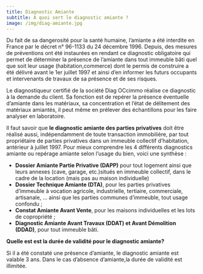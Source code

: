 ```yaml
---
title: Diagnostic Amiante
subtitle: A quoi sert le diagnostic amiante ?
image: /img/diag-amiante.jpg
---
```


Du fait de sa dangerosité pour la santé humaine, l’amiante a été interdite en France  par le décret n° 96-1133 du 24 décembre 1996. 
Depuis, des mesures de préventions ont été instaurées en rendant ce diagnostic obligatoire qui permet de déterminer la présence de l’amiante dans tout immeuble bâti quel que soit leur usage (habitation,commerce) dont le permis de construire a été délivré avant le 1er juillet 1997 et ainsi d’en informer les futurs occupants et intervenants de travaux de sa présence et de ses risques.

Le diagnostiqueur certifié de la société Diag OCcimmo réalise ce diagnostic à la demande du client. Sa fonction est de repérer la présence éventuelle d’amiante dans les matériaux, sa concentration et l’état de délitement des matériaux amiantés, il peut même en prélever des échantillons pour les faire analyser en laboratoire.

Il faut savoir que  **le diagnostic amiante des parties privatives** doit être réalisé aussi, indépendamment de toute transaction immobilière, par tout propriétaire de parties privatives dans un immeuble collectif d’habitation, antérieur à juillet 1997.
Pour mieux comprendre les 4 différents diagnostics amiante ou repérage amiante selon l’usage du bien, voici une synthèse :

* **Dossier Amiante Partie Privative (DAPP)** pour tout logement ainsi que leurs annexes (cave, garage, etc.)situés en immeuble collectif, dans le cadre de la location (mais pas au maison individuelle)
* **Dossier Technique Amiante (DTA)**, pour les parties privatives d’immeuble à vocation agricole, industrielle, tertiaire, commerciale, artisanale, … ainsi que les parties communes d’immeuble, tout usage confondu ;
* **Constat Amiante Avant Vente**, pour les maisons individuelles et les lots de copropriété ;
* **Diagnostic Amiante Avant Travaux (DDAT) et Avant Démolition (DDAD)**, pour tout immeuble bâti.

**Quelle est est la durée de validité pour le diagnostic amiante?**

Si il a été constaté une présence d’amiante, le diagnostic amiante est valable 3 ans.
Dans le cas d’absence d’amiante,la durée de validité est  illimitée.

